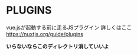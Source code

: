 # PLUGINS

vue.jsが起動する前に走るJSプラグイン
詳しくはここ
https://nuxtjs.org/guide/plugins

**いらないならこのディレクトリ消していいよ**
